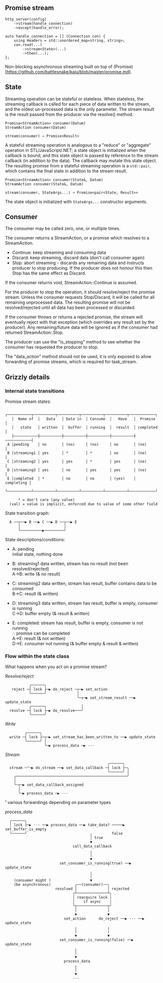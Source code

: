 Promise stream
--------------

	http_server(config)
		->stream(handle_connection)
		->except(handle_error);

	auto handle_connection = [] (Connection con) {
		using Headers = std::unordered_map<string, string>;
		con.read(...)
			->stream<State>(...)
			->then(...);
	};

Non-blocking asynchronous streaming built on top of
(Promise)[https://github.com/battlesnake/kaiu/blob/master/promise.md].

State
-----

Streaming operation can be stateful or stateless.  When stateless, the streaming
callback is called for each piece of data written to the stream, and the oldest
un-processed data is the only parameter.  The stream result is the result passed
from the producer via the resolve() method.

	Promise<StreamAction> consumer(Datum)
	StreamAction consumer(Datum)

	stream(consumer) → Promise<Result>

A stateful streaming operation is analogous to a "reduce" or "aggregate"
operation in STL/JavaScript/.NET;  a state object is initialized when the
callback is bound, and this state object is passed by reference to the stream
callback (in addition to the data).  The callback may mutate this state
object.  The resulting promise from a stateful streaming operation is a
`std::pair`, which contains the final state in addition to the stream result.

	Promise<StreamAction> consumer(State&, Datum)
	StreamAction consumer(State&, Datum)

	stream(consumer, StateArgs...) → Promise<pair<State, Result>>

The state object is initialized with `StateArgs...` constructor arguments.

Consumer
--------

The consumer may be called zero, one, or multiple times.

The consumer returns a StreamAction, or a promise which resolves to a
StreamAction.

 * Continue: keep streaming and consuming data
 * Discard: keep streaming, discard data (don't call consumer again)
 * Stop: abort streaming - discards any remaining data and instructs producer to
   stop producing.  If the producer does not honour this then Stop has the same
   effect as Discard.

If the consumer returns void, StreamAction::Continue is assumed.

For the producer to stop the operation, it should resolve/reject the
promise stream.  Unless the consumer requests Stop/Discard, it will be
called for all remaining unprocessed data.  The resulting promise will not be
resolved/rejected until all data has been processed or discarded.

If the consumer throws or returns a rejected promise, the stream will eventually
reject with that exception (which overrides any result set by the producer).
Any remaining/future data will be ignored as if the consumer had returned
StreamAction::Stop.

The producer can use the "is_stopping" method to see whether the consumer has
requested the producer to stop.

The "data_action" method should not be used, it is only exposed to allow
forwarding of promise streams, which is required for task_stream.

Grizzly details
---------------

### Internal state transitions

Promise stream states:

	   ┌───────────┬──────────┬──────────┬──────────┬──────────┬────────────┐
	   │  Name of  │   Data   │ Data in  │ Consume  │   Have   │  Promise   │
	   │   state   │ written  │  buffer  │ running  │  result  │ completed  │
	   ├———————————┼——————————┼——————————┼——————————┼——————————┼————————————┤
	 A │pending    │ no       │ (no)     │ (no)     │ no       │ (no)       │
	 B │streaming1 │ yes      │ *        │ *        │ no       │ (no)       │
	 C │streaming2 │ yes      │ yes      │ *        │ yes      │ (no)       │
	 D │streaming3 │ yes      │ no       │ yes      │ yes      │ (no)       │
	 E │completed  │ *        │ no       │ no       │ (yes)    │ completing │
	   └───────────┴──────────┴──────────┴──────────┴──────────┴────────────┘
	
	      * = don't care (any value)
	  (val) = value is implicit, enforced due to value of some other field

State transition graph:

	  A ──┬──▶ B ──▶ C ──▶ D ──┬──▶ E
	      │                    │
	      └──────────▶─────────┘

State descriptions/conditions:

 * A: pending  
   initial state, nothing done  

 * B: streaming1
   data written, stream has no result (not been resolved/rejected)  
   A→B: write (& no result)  

 * C: streaming2
   data written, stream has result, buffer contains data to be consumed  
   B→C: result (& written)  

 * D: streaming3
   data written, stream has result, buffer is empty, consumer is running  
   C→D: buffer empty (& result & written)  

 * E: completed:
   stream has result, buffer is empty, consumer is not running  
   ∴ promise can be completed  
   A→E: result (& not written)  
   D→E: consumer not running (& buffer empty & result & written)  

### Flow within the state class

What happens when you act on a promise stream?

*Resolve/reject*

	           ╭──────╮
	   reject ─┤ lock ├─▶ do_reject ─┬─▶ set_action
	           ╰──────╯              │
	                                 ╰─┬─▶ set_stream_result ──▶ update_state
	           ╭──────╮                │
	  resolve ─┤ lock ├─▶ do_resolve───╯
	           ╰──────╯

*Write*

	         ╭──────╮
	  write ─┤ lock ├─┬─▶ set_stream_has_been_written_to ──▶ update_state
	         ╰──────╯ │
	                  ╰─▶ process_data ─▶ ···

*Stream*

	                                               ╭──────╮
	  stream ─¹─▶ do_stream ──▶ set_data_callback ─┤ lock ├─╮
	                                               ╰──────╯ │
	    ╭───────────────────────────────────────────────────╯
	    │
	    ╰─┬─▶ set_data_callback_assigned
	      │
	      ╰─▶ process_data ─▶ ···

  ¹ various forwardings depending on parameter types

*process_data*

	  ╭──────╮
	  │ lock ├─▶ ··· ──▶ process_data ──▶ take_data? ─────▶ set_buffer_is_empty
	  ╰──────╯                             ╷         false
	                                       │ true
	                                       ▼
	                               call_data_callback
	                                       ╷
	                                       │
	                                       ▼
	                         set_consumer_is_running(true) ──▶ update_state
	                                       ╷
	                                       │
	    (consumer might )                  ▼
	    (be asynchronous)           ╭──(consumer)──╮
	                       resolved │              │ rejected
	                               ╭┴──────────────┴╮
	                               │ reacquire lock │
	                               │    if async    │
	                               ╰┬──────────────┬╯
	                                │              │
	                                ▼              ▼
	                           set_action      do_reject ──▶ ··· ──▶ update_state
	                                ╷              ╷
	                                │              │
	                                ▼              ▼
	                         set_consumer_is_running(false) ──▶ update_state
	                                ╷
	                                │
	                                ▼
	                           process_data
	                                ╷
	                                │
	                                ▼
	                               ···


